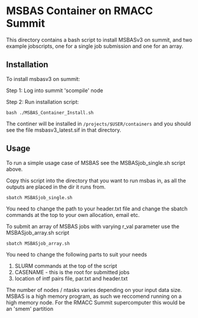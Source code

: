 # MSBAS Container on RMACC Summit

This directory contains a bash script to install MSBASv3 on summit, and two example jobscripts, one for a single job submission and one for an array.

## Installation

To install msbasv3 on summit:

Step 1: Log into summit 'scompile' node

Step 2: Run installation script:

```
bash ./MSBAS_Container_Install.sh 
```

The continer will be installed in `/projects/$USER/containers` and you should see the file msbasv3_latest.sif in that directory.

## Usage

To run a simple usage case of MSBAS see the MSBASjob_single.sh script above.

Copy this script into the directory that you want to run msbas in, as all the outputs are placed in the dir it runs from.

```
sbatch MSBASjob_single.sh 
```
You need to change the path to your header.txt file and change the sbatch commands at the top to your own allocation, email etc.

To submit an array of MSBAS jobs with varying r_val parameter use the MSBASjob_array.sh script

```
sbatch MSBASjob_array.sh
```

You need to change the following parts to suit your needs
1. SLURM commands at the top of the script
2. CASENAME - this is the root for submitted jobs 
3. location of intf pairs file, par.txt and header.txt 


The number of nodes / ntasks varies depending on your input data size. MSBAS is a high memory program, as such we reccomend running on a high memory node. For the RMACC Summit supercomputer this would be an 'smem' partition



